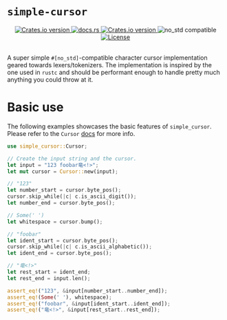 # `simple-cursor`

<div align="center">
  <!-- Version -->
  <a href="https://crates.io/crates/simple-cursor">
    <img alt="Crates.io version" src="https://img.shields.io/crates/v/simple-cursor.svg?style=flat-square"/>
  </a>

  <!-- Docs -->
  <a href="https://docs.rs/simple-cursor/latest/simple_cursor/">
    <img alt="docs.rs" src="https://img.shields.io/docsrs/simple-cursor?style=flat-square"/>
  </a>
  
  <!-- Dependencies -->
  <a href="https://deps.rs/repo/github/LouisGariepy/simple-cursor">
    <img alt="Crates.io version" src="https://deps.rs/repo/github/LouisGariepy/simple-cursor/status.svg?style=flat-square"/>
  </a>

  <!-- no_std -->
  <picture>
    <img alt="no_std compatible" src="https://img.shields.io/badge/no__std-compatible-light_green?style=flat-square"/>
  </picture>

 
  <!-- License -->
  <a href="https://github.com/LouisGariepy/simple-cursor#License">
    <img alt="License" src="https://img.shields.io/badge/License-APACHE--2.0%2FMIT-blue?style=flat-square"/>
  </a>
</div>

<br/>

A super simple `#[no_std]`-compatible character cursor implementation geared towards lexers/tokenizers. The implementation is inspired by the one used in `rustc` and should be performant enough to handle pretty much anything you could throw at it.


# Basic use
The following examples showcases the basic features of `simple_cursor`. Please refer to the `Cursor` [docs](https://docs.rs/simple-cursor/latest/simple_cursor/struct.Cursor.html) for more info.

```rust
use simple_cursor::Cursor;

// Create the input string and the cursor.
let input = "123 foobar竜<!>";
let mut cursor = Cursor::new(input);

// "123"
let number_start = cursor.byte_pos();
cursor.skip_while(|c| c.is_ascii_digit());
let number_end = cursor.byte_pos();

// Some(' ')
let whitespace = cursor.bump();

// "foobar"
let ident_start = cursor.byte_pos();
cursor.skip_while(|c| c.is_ascii_alphabetic());
let ident_end = cursor.byte_pos();

// "竜<!>"
let rest_start = ident_end;
let rest_end = input.len();

assert_eq!("123", &input[number_start..number_end]);
assert_eq!(Some(' '), whitespace);
assert_eq!("foobar", &input[ident_start..ident_end]);
assert_eq!("竜<!>", &input[rest_start..rest_end]);
```